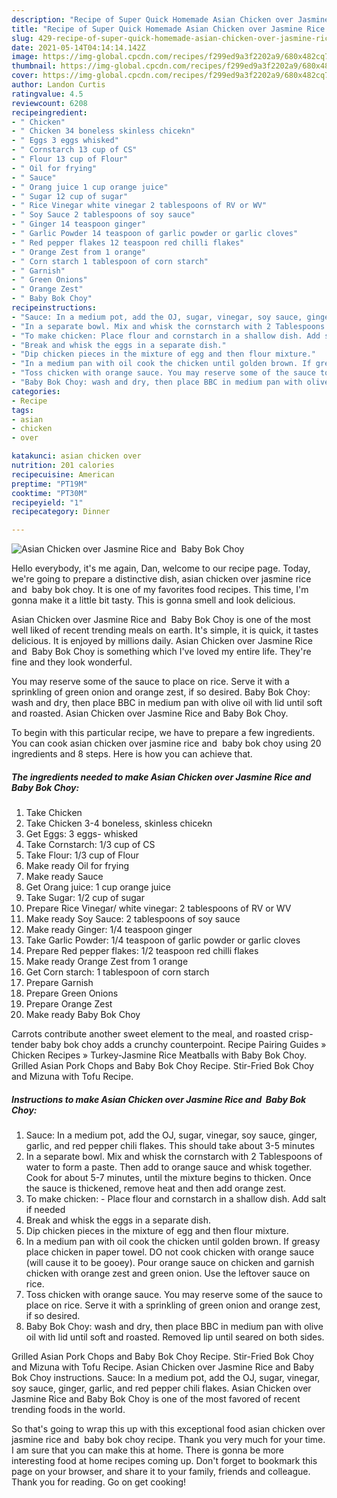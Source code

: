 ```yaml
---
description: "Recipe of Super Quick Homemade Asian Chicken over Jasmine Rice and  Baby Bok Choy"
title: "Recipe of Super Quick Homemade Asian Chicken over Jasmine Rice and  Baby Bok Choy"
slug: 429-recipe-of-super-quick-homemade-asian-chicken-over-jasmine-rice-and-baby-bok-choy
date: 2021-05-14T04:14:14.142Z
image: https://img-global.cpcdn.com/recipes/f299ed9a3f2202a9/680x482cq70/asian-chicken-over-jasmine-rice-and-baby-bok-choy-recipe-main-photo.jpg
thumbnail: https://img-global.cpcdn.com/recipes/f299ed9a3f2202a9/680x482cq70/asian-chicken-over-jasmine-rice-and-baby-bok-choy-recipe-main-photo.jpg
cover: https://img-global.cpcdn.com/recipes/f299ed9a3f2202a9/680x482cq70/asian-chicken-over-jasmine-rice-and-baby-bok-choy-recipe-main-photo.jpg
author: Landon Curtis
ratingvalue: 4.5
reviewcount: 6208
recipeingredient:
- " Chicken"
- " Chicken 34 boneless skinless chicekn"
- " Eggs 3 eggs whisked"
- " Cornstarch 13 cup of CS"
- " Flour 13 cup of Flour"
- " Oil for frying"
- " Sauce"
- " Orang juice 1 cup orange juice"
- " Sugar 12 cup of sugar"
- " Rice Vinegar white vinegar 2 tablespoons of RV or WV"
- " Soy Sauce 2 tablespoons of soy sauce"
- " Ginger 14 teaspoon ginger"
- " Garlic Powder 14 teaspoon of garlic powder or garlic cloves"
- " Red pepper flakes 12 teaspoon red chilli flakes"
- " Orange Zest from 1 orange"
- " Corn starch 1 tablespoon of corn starch"
- " Garnish"
- " Green Onions"
- " Orange Zest"
- " Baby Bok Choy"
recipeinstructions:
- "Sauce: In a medium pot, add the OJ, sugar, vinegar, soy sauce, ginger, garlic, and red pepper chili flakes. This should take about 3-5 minutes"
- "In a separate bowl. Mix and whisk the cornstarch with 2 Tablespoons of water to form a paste. Then add to orange sauce and whisk together. Cook for about 5-7 minutes, until the mixture begins to thicken. Once the sauce is thickened, remove heat and then add orange zest."
- "To make chicken: Place flour and cornstarch in a shallow dish. Add salt if needed"
- "Break and whisk the eggs in a separate dish."
- "Dip chicken pieces in the mixture of egg and then flour mixture."
- "In a medium pan with oil cook the chicken until golden brown. If greasy place chicken in paper towel. DO not cook chicken with orange sauce (will cause it to be gooey). Pour orange sauce on chicken and garnish chicken with orange zest and green onion. Use the leftover sauce on rice."
- "Toss chicken with orange sauce. You may reserve some of the sauce to place on rice. Serve it with a sprinkling of green onion and orange zest, if so desired."
- "Baby Bok Choy: wash and dry, then place BBC in medium pan with olive oil with lid until soft and roasted. Removed lip until seared on both sides."
categories:
- Recipe
tags:
- asian
- chicken
- over

katakunci: asian chicken over 
nutrition: 201 calories
recipecuisine: American
preptime: "PT19M"
cooktime: "PT30M"
recipeyield: "1"
recipecategory: Dinner

---
```



![Asian Chicken over Jasmine Rice and  Baby Bok Choy](https://img-global.cpcdn.com/recipes/f299ed9a3f2202a9/680x482cq70/asian-chicken-over-jasmine-rice-and-baby-bok-choy-recipe-main-photo.jpg)

Hello everybody, it's me again, Dan, welcome to our recipe page. Today, we're going to prepare a distinctive dish, asian chicken over jasmine rice and  baby bok choy. It is one of my favorites food recipes. This time, I'm gonna make it a little bit tasty. This is gonna smell and look delicious.

Asian Chicken over Jasmine Rice and  Baby Bok Choy is one of the most well liked of recent trending meals on earth. It's simple, it is quick, it tastes delicious. It is enjoyed by millions daily. Asian Chicken over Jasmine Rice and  Baby Bok Choy is something which I've loved my entire life. They're fine and they look wonderful.

You may reserve some of the sauce to place on rice. Serve it with a sprinkling of green onion and orange zest, if so desired. Baby Bok Choy: wash and dry, then place BBC in medium pan with olive oil with lid until soft and roasted. Asian Chicken over Jasmine Rice and Baby Bok Choy.


To begin with this particular recipe, we have to prepare a few ingredients. You can cook asian chicken over jasmine rice and  baby bok choy using 20 ingredients and 8 steps. Here is how you can achieve that.

<!--inarticleads1-->

##### The ingredients needed to make Asian Chicken over Jasmine Rice and  Baby Bok Choy:

1. Take  Chicken
1. Take  Chicken 3-4 boneless, skinless chicekn
1. Get  Eggs: 3 eggs- whisked
1. Take  Cornstarch: 1/3 cup of CS
1. Take  Flour: 1/3 cup of Flour
1. Make ready  Oil for frying
1. Make ready  Sauce
1. Get  Orang juice: 1 cup orange juice
1. Take  Sugar: 1/2 cup of sugar
1. Prepare  Rice Vinegar/ white vinegar: 2 tablespoons of RV or WV
1. Make ready  Soy Sauce: 2 tablespoons of soy sauce
1. Make ready  Ginger: 1/4 teaspoon ginger
1. Take  Garlic Powder: 1/4 teaspoon of garlic powder or garlic cloves
1. Prepare  Red pepper flakes: 1/2 teaspoon red chilli flakes
1. Make ready  Orange Zest from 1 orange
1. Get  Corn starch: 1 tablespoon of corn starch
1. Prepare  Garnish
1. Prepare  Green Onions
1. Prepare  Orange Zest
1. Make ready  Baby Bok Choy


Carrots contribute another sweet element to the meal, and roasted crisp-tender baby bok choy adds a crunchy counterpoint. Recipe Pairing Guides » Chicken Recipes » Turkey-Jasmine Rice Meatballs with Baby Bok Choy. Grilled Asian Pork Chops and Baby Bok Choy Recipe. Stir-Fried Bok Choy and Mizuna with Tofu Recipe. 

<!--inarticleads2-->

##### Instructions to make Asian Chicken over Jasmine Rice and  Baby Bok Choy:

1. Sauce: In a medium pot, add the OJ, sugar, vinegar, soy sauce, ginger, garlic, and red pepper chili flakes. This should take about 3-5 minutes
1. In a separate bowl. Mix and whisk the cornstarch with 2 Tablespoons of water to form a paste. Then add to orange sauce and whisk together. Cook for about 5-7 minutes, until the mixture begins to thicken. Once the sauce is thickened, remove heat and then add orange zest.
1. To make chicken: - Place flour and cornstarch in a shallow dish. Add salt if needed
1. Break and whisk the eggs in a separate dish.
1. Dip chicken pieces in the mixture of egg and then flour mixture.
1. In a medium pan with oil cook the chicken until golden brown. If greasy place chicken in paper towel. DO not cook chicken with orange sauce (will cause it to be gooey). Pour orange sauce on chicken and garnish chicken with orange zest and green onion. Use the leftover sauce on rice.
1. Toss chicken with orange sauce. You may reserve some of the sauce to place on rice. Serve it with a sprinkling of green onion and orange zest, if so desired.
1. Baby Bok Choy: wash and dry, then place BBC in medium pan with olive oil with lid until soft and roasted. Removed lip until seared on both sides.


Grilled Asian Pork Chops and Baby Bok Choy Recipe. Stir-Fried Bok Choy and Mizuna with Tofu Recipe. Asian Chicken over Jasmine Rice and Baby Bok Choy instructions. Sauce: In a medium pot, add the OJ, sugar, vinegar, soy sauce, ginger, garlic, and red pepper chili flakes. Asian Chicken over Jasmine Rice and Baby Bok Choy is one of the most favored of recent trending foods in the world. 

So that's going to wrap this up with this exceptional food asian chicken over jasmine rice and  baby bok choy recipe. Thank you very much for your time. I am sure that you can make this at home. There is gonna be more interesting food at home recipes coming up. Don't forget to bookmark this page on your browser, and share it to your family, friends and colleague. Thank you for reading. Go on get cooking!
